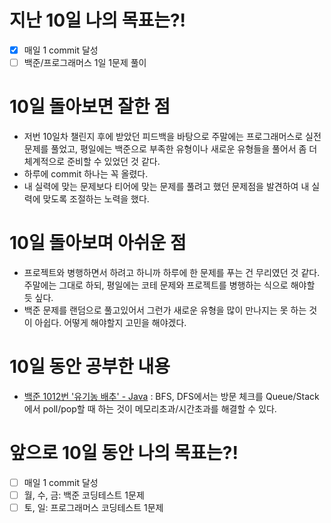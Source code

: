 # 지난 10일 나의 목표는?!
- [x] 매일 1 commit 달성
- [ ] 백준/프로그래머스 1일 1문제 풀이

# 10일 돌아보면 잘한 점
- 저번 10일차 챌린지 후에 받았던 피드백을 바탕으로 주말에는 프로그래머스로 실전 문제를 풀었고, 평일에는 백준으로 부족한 유형이나 새로운 유형들을 풀어서 좀 더 체계적으로 준비할 수 있었던 것 같다.
- 하루에 commit 하나는 꼭 올렸다.
- 내 실력에 맞는 문제보다 티어에 맞는 문제를 풀려고 했던 문제점을 발견하여 내 실력에 맞도록 조절하는 노력을 했다.

# 10일 돌아보며 아쉬운 점
- 프로젝트와 병행하면서 하려고 하니까 하루에 한 문제를 푸는 건 무리였던 것 같다. 주말에는 그대로 하되, 평일에는 코테 문제와 프로젝트를 병행하는 식으로 해야할 듯 싶다.
- 백준 문제를 랜덤으로 풀고있어서 그런가 새로운 유형을 많이 만나지는 못 하는 것이 아쉽다. 어떻게 해야할지 고민을 해야겠다.

# 10일 동안 공부한 내용
- [백준 1012번 '유기농 배추' - Java](https://cuckoobird.tistory.com/203) : BFS, DFS에서는 방문 체크를 Queue/Stack에서 poll/pop할 때 하는 것이 메모리초과/시간초과를 해결할 수 있다.

# 앞으로 10일 동안 나의 목표는?!
- [ ] 매일 1 commit 달성
- [ ] 월, 수, 금: 백준 코딩테스트 1문제
- [ ] 토, 일: 프로그래머스 코딩테스트 1문제
